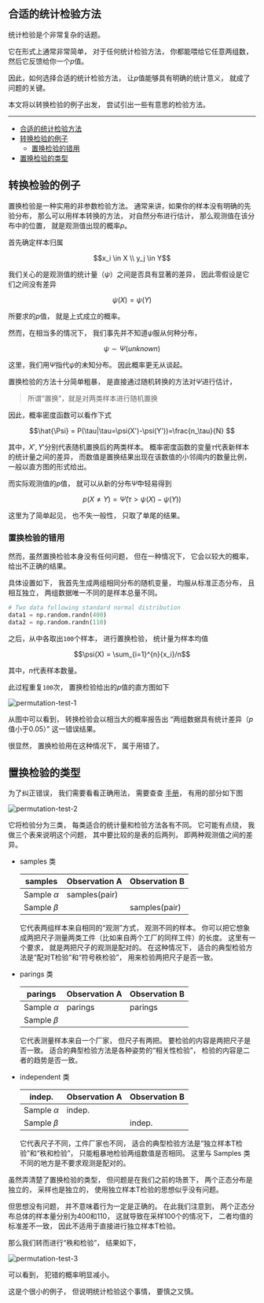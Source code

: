 ## 合适的统计检验方法

统计检验是个非常复杂的话题。

它在形式上通常非常简单，
对于任何统计检验方法，
你都能喂给它任意两组数，
然后它反馈给你一个$p$值。

因此，如何选择合适的统计检验方法，
让$p$值能够具有明确的统计意义，
就成了问题的关键。

本文将以转换检验的例子出发，
尝试引出一些有意思的检验方法。

---

- [合适的统计检验方法](#合适的统计检验方法)
- [转换检验的例子](#转换检验的例子)
  - [置换检验的错用](#置换检验的错用)
- [置换检验的类型](#置换检验的类型)

## 转换检验的例子

置换检验是一种实用的非参数检验方法。
通常来讲，如果你的样本没有明确的先验分布，
那么可以用样本转换的方法，
对自然分布进行估计，
那么观测值在该分布中的位置，
就是观测值出现的概率$p$。

首先确定样本归属

$$x_i \in X \\ y_j \in Y$$

我们关心的是观测值的统计量（$\psi$）之间是否具有显著的差异，
因此零假设是它们之间没有差异

$$\psi(X) = \psi(Y)$$

所要求的$p$值，
就是上式成立的概率。

然而，在相当多的情况下，
我们事先并不知道$\psi$服从何种分布，

$$\psi \sim \Psi(unknown) $$

这里，我们用$\Psi$指代$\psi$的未知分布。
因此概率更无从谈起。

置换检验的方法十分简单粗暴，
是直接通过随机转换的方法对$\Psi$进行估计，

> 所谓“置换”，就是对两类样本进行随机置换

因此，概率密度函数可以看作下式

$$\hat{\Psi} = P(\tau|\tau=\psi(X')-\psi(Y'))=\frac{n_\tau}{N} $$

其中，$X', Y'$分别代表随机置换后的两类样本。
概率密度函数的变量$\tau$代表新样本的统计量之间的差异，
而数值是置换结果出现在该数值的小邻阈内的数量比例，
一般以直方图的形式给出。

而实际观测值的$p$值，
就可以从新的分布$\hat{\Psi}$中轻易得到

$$p(X \neq Y) = \hat{\Psi}(\tau>\psi(X)-\psi(Y))$$

这里为了简单起见，
也不失一般性，
只取了单尾的结果。

### 置换检验的错用

然而，虽然置换检验本身没有任何问题，
但在一种情况下，
它会以较大的概率，
给出不正确的结果。

具体设置如下，
我首先生成两组相同分布的随机变量，
均服从标准正态分布，
且相互独立，
两组数据唯一不同的是样本总量不同。

```python
# Two data following standard normal distribution
data1 = np.random.randn(400)
data2 = np.random.randn(110)
```

之后，从中各取出`100`个样本，
进行置换检验，
统计量为样本均值

$$\psi(X) = \sum_{i=1}^{n}{x_i}/n$$

其中，$n$代表样本数量。

此过程重复`100`次，
置换检验给出的$p$值的直方图如下

![permutation-test-1](./permutation-test-1.png)

从图中可以看到，
转换检验会以相当大的概率报告出
“两组数据具有统计差异（$p$值小于$0.05$）”
这一错误结果。

很显然，
置换检验用在这种情况下，
属于用错了。

## 置换检验的类型

为了纠正错误，
我们需要看看正确用法，
需要查查
[手册](https://docs.scipy.org/doc/scipy/reference/generated/scipy.stats.permutation_test.html "手册")，
有用的部分如下图

![permutation-test-2](./permutation-test-2.png)

它将检验分为三类，
每类适合的统计量和检验方法各有不同。
它可能有点绕，
我做三个表来说明这个问题，
其中要比较的是表的后两列，
即两种观测值之间的差异。

- samples 类

    | samples         | Observation A | Observation B |
    | --------------- | ------------- | ------------- |
    | Sample $\alpha$ | samples(pair) |               |
    | Sample $\beta$  |               | samples(pair) |

    它代表两组样本来自相同的“观测”方式，
    观测不同的样本。
    你可以把它想象成两把尺子测量两类工件（比如来自两个工厂的同样工件）的长度。
    这里有一个要求，
    就是两把尺子的观测是配对的。
    在这种情况下，
    适合的典型检验方法是“配对T检验”和“符号秩检验”，
    用来检验两把尺子是否一致。

- parings 类

    | parings         | Observation A | Observation B |
    | --------------- | ------------- | ------------- |
    | Sample $\alpha$ | parings       | parings       |
    | Sample $\beta$  |               |               |

    它代表测量样本来自一个厂家，
    但尺子有两把。
    要检验的内容是两把尺子是否一致。
    适合的典型检验方法是各种姿势的“相关性检验”，
    检验的内容是二者的趋势是否一致。

- independent 类

    | indep.          | Observation A | Observation B |
    | --------------- | ------------- | ------------- |
    | Sample $\alpha$ | indep.        |               |
    | Sample $\beta$  |               | indep.        |

    它代表尺子不同，工件厂家也不同，
    适合的典型检验方法是“独立样本T检验”和“秩和检验”，
    只能粗暴地检验两组数值是否相同。
    这里与 Samples 类不同的地方是不要求观测是配对的。

虽然弄清楚了置换检验的类型，
但问题是在我们之前的场景下，
两个正态分布是独立的，
采样也是独立的，
使用独立样本T检验的思想似乎没有问题。

但思想没有问题，
并不意味着行为一定是正确的。
在此我们注意到，
两个正态分布总体的样本量分别为$400$和$110$，
这就导致在采样$100$个的情况下，
二者均值的标准差不一致，
因此不适用于直接进行独立样本T检验。

那么我们转而进行“秩和检验”，
结果如下，

![permutation-test-3](./permutation-test-3.png)

可以看到，
犯错的概率明显减小。

这是个很小的例子，
但说明统计检验这个事情，
要慎之又慎。
